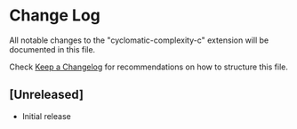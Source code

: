 # Change Log

All notable changes to the "cyclomatic-complexity-c" extension will be documented in this file.

Check [Keep a Changelog](http://keepachangelog.com/) for recommendations on how to structure this file.

## [Unreleased]

- Initial release